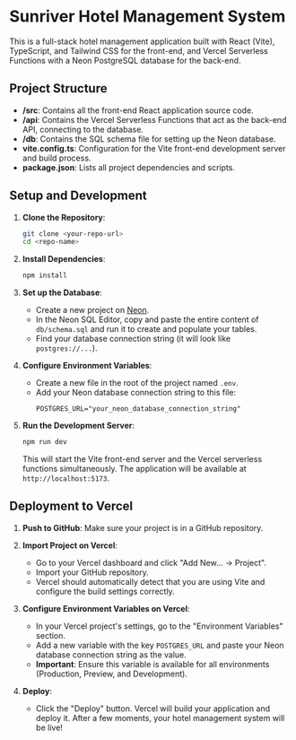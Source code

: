 # Sunriver Hotel Management System

This is a full-stack hotel management application built with React (Vite), TypeScript, and Tailwind CSS for the front-end, and Vercel Serverless Functions with a Neon PostgreSQL database for the back-end.

## Project Structure

- **/src**: Contains all the front-end React application source code.
- **/api**: Contains the Vercel Serverless Functions that act as the back-end API, connecting to the database.
- **/db**: Contains the SQL schema file for setting up the Neon database.
- **vite.config.ts**: Configuration for the Vite front-end development server and build process.
- **package.json**: Lists all project dependencies and scripts.

## Setup and Development

1.  **Clone the Repository**:
    ```bash
    git clone <your-repo-url>
    cd <repo-name>
    ```

2.  **Install Dependencies**:
    ```bash
    npm install
    ```

3.  **Set up the Database**:
    - Create a new project on [Neon](https://neon.tech/).
    - In the Neon SQL Editor, copy and paste the entire content of `db/schema.sql` and run it to create and populate your tables.
    - Find your database connection string (it will look like `postgres://...`).

4.  **Configure Environment Variables**:
    - Create a new file in the root of the project named `.env`.
    - Add your Neon database connection string to this file:
      ```
      POSTGRES_URL="your_neon_database_connection_string"
      ```

5.  **Run the Development Server**:
    ```bash
    npm run dev
    ```
    This will start the Vite front-end server and the Vercel serverless functions simultaneously. The application will be available at `http://localhost:5173`.

## Deployment to Vercel

1.  **Push to GitHub**: Make sure your project is in a GitHub repository.

2.  **Import Project on Vercel**:
    - Go to your Vercel dashboard and click "Add New... -> Project".
    - Import your GitHub repository.
    - Vercel should automatically detect that you are using Vite and configure the build settings correctly.

3.  **Configure Environment Variables on Vercel**:
    - In your Vercel project's settings, go to the "Environment Variables" section.
    - Add a new variable with the key `POSTGRES_URL` and paste your Neon database connection string as the value.
    - **Important**: Ensure this variable is available for all environments (Production, Preview, and Development).

4.  **Deploy**:
    - Click the "Deploy" button. Vercel will build your application and deploy it. After a few moments, your hotel management system will be live!
